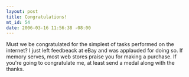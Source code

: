 ```yaml
--- 
layout: post
title: Congratulations!
mt_id: 54
date: 2006-03-16 11:56:38 -08:00
---
```

Must we be congratulated for the simplest of tasks performed on the internet?  I just left feedbeack at eBay and was applauded for doing so.  If memory serves, most web stores praise you for making a purchase.  If you're going to congratulate me, at least send a medal along with the thanks.
